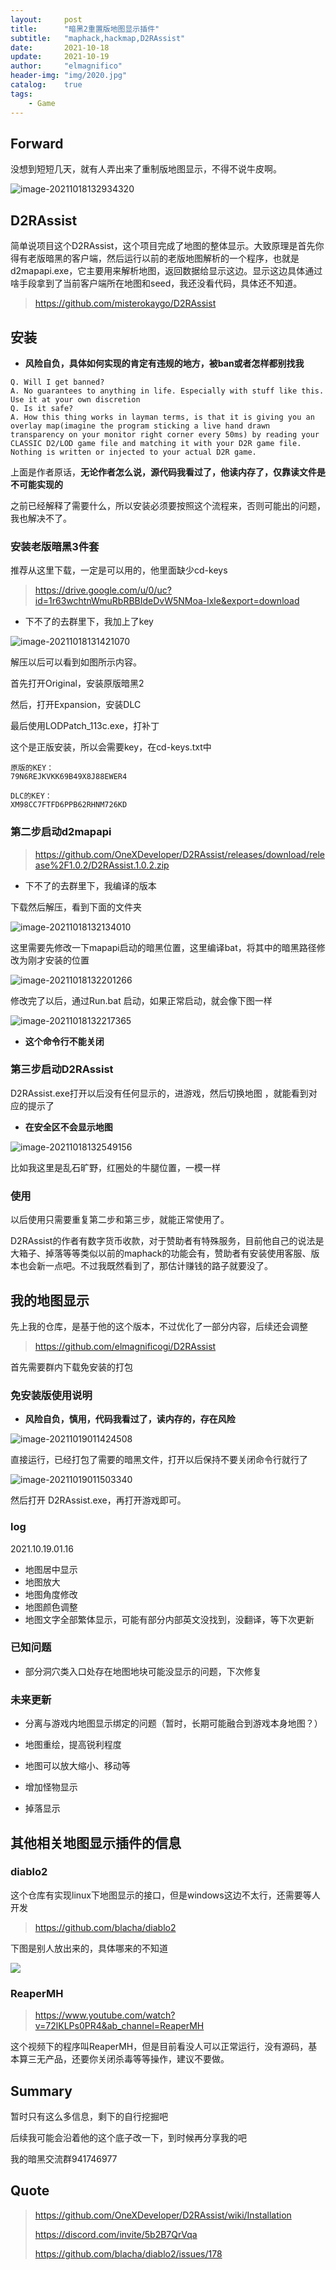 ```yaml
---
layout:     post
title:      "暗黑2重置版地图显示插件"
subtitle:   "maphack,hackmap,D2RAssist"
date:       2021-10-18
update:     2021-10-19
author:     "elmagnifico"
header-img: "img/2020.jpg"
catalog:    true
tags:
    - Game
---
```


## Forward

没想到短短几天，就有人弄出来了重制版地图显示，不得不说牛皮啊。

![image-20211018132934320](C:\Users\elmagnifico\Pictures\zKL5kvdPVW8po23tG.png)



## D2RAssist

简单说项目这个D2RAssist，这个项目完成了地图的整体显示。大致原理是首先你得有老版暗黑的客户端，然后运行以前的老版地图解析的一个程序，也就是d2mapapi.exe，它主要用来解析地图，返回数据给显示这边。显示这边具体通过啥手段拿到了当前客户端所在地图和seed，我还没看代码，具体还不知道。

> https://github.com/misterokaygo/D2RAssist



## 安装

- **风险自负，具体如何实现的肯定有违规的地方，被ban或者怎样都别找我**

```
Q. Will I get banned? 
A. No guarantees to anything in life. Especially with stuff like this. Use it at your own discretion 
Q. Is it safe? 
A. How this thing works in layman terms, is that it is giving you an overlay map(imagine the program sticking a live hand drawn transparency on your monitor right corner every 50ms) by reading your CLASSIC D2/LOD game file and matching it with your D2R game file. Nothing is written or injected to your actual D2R game.
```

上面是作者原话，**无论作者怎么说，源代码我看过了，他读内存了，仅靠读文件是不可能实现的**

之前已经解释了需要什么，所以安装必须要按照这个流程来，否则可能出的问题，我也解决不了。



### 安装老版暗黑3件套

推荐从这里下载，一定是可以用的，他里面缺少cd-keys

> https://drive.google.com/u/0/uc?id=1r63wchtnWmuRbRBBIdeDvW5NMoa-lxle&export=download

- 下不了的去群里下，我加上了key

![image-20211018131421070](https://i.loli.net/2021/10/18/i6F1t7uXVgQ34oJ.png)

解压以后可以看到如图所示内容。

首先打开Original，安装原版暗黑2

然后，打开Expansion，安装DLC

最后使用LODPatch_113c.exe，打补丁

这个是正版安装，所以会需要key，在cd-keys.txt中

```
原版的KEY：
79N6REJKVKK69B49X8J88EWER4

DLC的KEY：
XM98CC7FTFD6PPB62RHNM726KD
```



### 第二步启动d2mapapi

> https://github.com/OneXDeveloper/D2RAssist/releases/download/release%2F1.0.2/D2RAssist.1.0.2.zip

- 下不了的去群里下，我编译的版本

下载然后解压，看到下面的文件夹

![image-20211018132134010](https://i.loli.net/2021/10/18/YaKR24mBJTcxuew.png)

这里需要先修改一下mapapi启动的暗黑位置，这里编译bat，将其中的暗黑路径修改为刚才安装的位置

![image-20211018132201266](https://i.loli.net/2021/10/18/j97uWeaPNlSFqcr.png)

修改完了以后，通过Run.bat 启动，如果正常启动，就会像下图一样

![image-20211018132217365](https://i.loli.net/2021/10/18/zvQt1TgsfpCiZMc.png)

- **这个命令行不能关闭**



### 第三步启动D2RAssist

D2RAssist.exe打开以后没有任何显示的，进游戏，然后切换地图 ，就能看到对应的提示了

- **在安全区不会显示地图**

![image-20211018132549156](C:\Users\elmagnifico\Pictures\OXRbseyKhC92gV6.png)

比如我这里是乱石旷野，红圈处的牛腿位置，一模一样



### 使用

以后使用只需要重复第二步和第三步，就能正常使用了。



D2RAssist的作者有数字货币收款，对于赞助者有特殊服务，目前他自己的说法是大箱子、掉落等等类似以前的maphack的功能会有，赞助者有安装使用客服、版本也会新一点吧。不过我既然看到了，那估计赚钱的路子就要没了。



## 我的地图显示

先上我的仓库，是基于他的这个版本，不过优化了一部分内容，后续还会调整

> https://github.com/elmagnificogi/D2RAssist



首先需要群内下载免安装的打包

### 免安装版使用说明

- **风险自负，慎用，代码我看过了，读内存的，存在风险**



![image-20211019011424508](https://i.loli.net/2021/10/19/yQcYJgfIt7POZCq.png)

直接运行，已经打包了需要的暗黑文件，打开以后保持不要关闭命令行就行了

![image-20211019011503340](https://i.loli.net/2021/10/19/O4frTuRZg5xlcGp.png)



然后打开 D2RAssist.exe，再打开游戏即可。

### log

2021.10.19.01.16

- 地图居中显示
- 地图放大
- 地图角度修改
- 地图颜色调整
- 地图文字全部繁体显示，可能有部分内部英文没找到，没翻译，等下次更新



### 已知问题

- 部分洞穴类入口处存在地图地块可能没显示的问题，下次修复



### 未来更新

- 分离与游戏内地图显示绑定的问题（暂时，长期可能融合到游戏本身地图？）
- 地图重绘，提高锐利程度
- 地图可以放大缩小、移动等

- 增加怪物显示
- 掉落显示



## 其他相关地图显示插件的信息

### diablo2

这个仓库有实现linux下地图显示的接口，但是windows这边不太行，还需要等人开发

> https://github.com/blacha/diablo2

下图是别人放出来的，具体哪来的不知道

![](https://user-images.githubusercontent.com/18099423/137571782-14814834-89bf-4913-9d24-ba874ef20acf.gif)



### ReaperMH

> https://www.youtube.com/watch?v=72lKLPs0PR4&ab_channel=ReaperMH

这个视频下的程序叫ReaperMH，但是目前看没人可以正常运行，没有源码，基本算三无产品，还要你关闭杀毒等等操作，建议不要做。



## Summary

暂时只有这么多信息，剩下的自行挖掘吧

后续我可能会沿着他的这个底子改一下，到时候再分享我的吧



我的暗黑交流群941746977

## Quote

>https://github.com/OneXDeveloper/D2RAssist/wiki/Installation
>
>https://discord.com/invite/5b2B7QrVqa
>
>https://github.com/blacha/diablo2/issues/178

